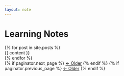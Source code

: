 ```yaml
---
layout: note
---
```


<h1>Learning Notes</h1>
<!-- This loops through the paginated posts -->
{% for post in site.posts %}
<article>
  {{ content }}
</article>
{% endfor %} 

<!-- Pagination links -->
<div class="pagination">
  {% if paginator.next_page %}
  <a class="prev" href="{{paginator.next_page}}">&larr; Older</a>
  {% endif %}
  {% if paginator.previous_page %}
  <a class="prev" href="{{paginator.next_page}}">&larr; Older</a>
  {% endif %}
</div>